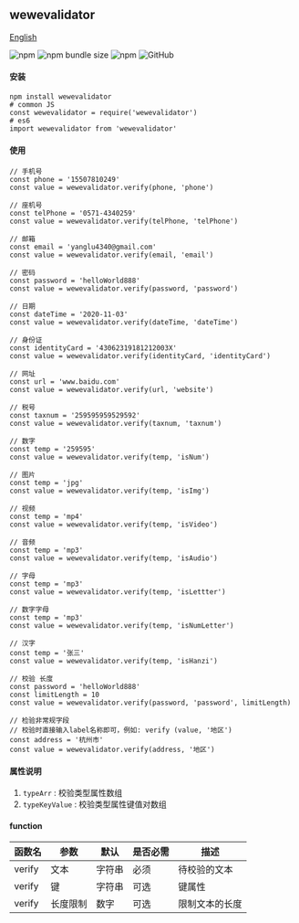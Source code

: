 ## wewevalidator

[English](./README.md 'English')

![npm](https://img.shields.io/npm/v/wewevalidator) ![npm bundle size](https://img.shields.io/bundlephobia/min/wewevalidator) ![npm](https://img.shields.io/npm/dt/wewevalidator) ![GitHub](https://img.shields.io/github/license/MuYi086/npm_package)

#### 安装
```SHELL
npm install wewevalidator
# common JS
const wewevalidator = require('wewevalidator')
# es6
import wewevalidator from 'wewevalidator'
```

#### 使用
```JS
// 手机号
const phone = '15507810249'
const value = wewevalidator.verify(phone, 'phone')

// 座机号
const telPhone = '0571-4340259'
const value = wewevalidator.verify(telPhone, 'telPhone')

// 邮箱
const email = 'yanglu4340@gmail.com'
const value = wewevalidator.verify(email, 'email')

// 密码
const password = 'helloWorld888'
const value = wewevalidator.verify(password, 'password')

// 日期
const dateTime = '2020-11-03'
const value = wewevalidator.verify(dateTime, 'dateTime')

// 身份证
const identityCard = '43062319181212003X'
const value = wewevalidator.verify(identityCard, 'identityCard')

// 网址
const url = 'www.baidu.com'
const value = wewevalidator.verify(url, 'website')

// 税号
const taxnum = '259595959529592'
const value = wewevalidator.verify(taxnum, 'taxnum')

// 数字
const temp = '259595'
const value = wewevalidator.verify(temp, 'isNum')

// 图片
const temp = 'jpg'
const value = wewevalidator.verify(temp, 'isImg')

// 视频
const temp = 'mp4'
const value = wewevalidator.verify(temp, 'isVideo')

// 音频
const temp = 'mp3'
const value = wewevalidator.verify(temp, 'isAudio')

// 字母
const temp = 'mp3'
const value = wewevalidator.verify(temp, 'isLettter')

// 数字字母
const temp = 'mp3'
const value = wewevalidator.verify(temp, 'isNumLetter')

// 汉字
const temp = '张三'
const value = wewevalidator.verify(temp, 'isHanzi')

// 校验 长度
const password = 'helloWorld888'
const limitLength = 10
const value = wewevalidator.verify(password, 'password', limitLength)

// 检验非常规字段
// 校验时直接输入label名称即可，例如: verify (value, '地区')
const address = '杭州市'
const value = wewevalidator.verify(address, '地区')
```

#### 属性说明
1. `typeArr` : 校验类型属性数组 
1. `typeKeyValue` : 校验类型属性键值对数组 

#### function

函数名|参数|默认|是否必需|描述|
--|--|--|--|--|
verify|文本|字符串|必须|待校验的文本|
verify|键|字符串|可选|键属性|
verify|长度限制|数字|可选|限制文本的长度|
